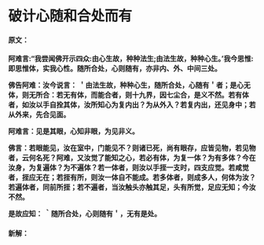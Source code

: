 # 破计心随和合处而有

#### 原文：

**阿难言:“我尝闻佛开示四众:由心生故，种种法生;由法生故，种种心生。’我今思惟:即思惟体，实我心性。随所合处，心则随有，亦非内、外、中间三处。**

**佛告阿难：汝今说言： ＇由法生故，种种心生，随所合处，心随有＇者；是心无体，则无所合：若无有体，而能合者，则十九界，因七尘合，是义不然。若有体者，如汝以手自拴其体，汝所知心为复内出？为从外入？若复内出，还见身中；若从外来，先合见面。**

**阿难言：见是其眼，心知非眼，为见非义。**

**佛言：若眼能见，汝在室中，门能见不？则诸已死，尚有眼存，应皆见物，若见物者，云何名死？阿难，又汝觉了能知之心，若必有体，为复一体？为有多体？今在汝身，为复遍体？为不遍体？若一体者，则汝以手挃一支时，四支应觉。若咸觉者，挃应无在；若挃有所，则汝一体自不能成。若多体者，则成多人，何体为汝？若遍体者，同前所挃；若不遍者，当汝触头亦触其足，头有所觉，足应无知；今汝不然。**

**是故应知： ｀随所合处，心则随有＇，无有是处。**

#### 新解：
